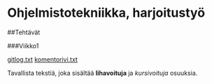 # Ohjelmistotekniikka, harjoitustyö

##Tehtävät

###Viikko1

[gitlog.txt](https://github.com/tkoukkar/ot-harjoitustyo/blob/master/laskarit/viikko1/gitlog.txt)
[komentorivi.txt](https://github.com/tkoukkar/ot-harjoitustyo/blob/master/laskarit/viikko1/komentorivi.txt)



Tavallista tekstiä, joka sisältää **lihavoituja** ja *kursivoituja* osuuksia.
